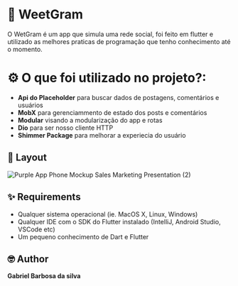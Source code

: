 
# 📱 WeetGram 

O WetGram é um app que simula uma rede social, foi feito em flutter e utilizado as melhores praticas de programação que tenho conhecimento até o momento.

# ⚙️ O que foi utilizado no projeto?:

<ul>
  <li><b>Api do Placeholder</b> para buscar dados de postagens, comentários e usuários</li>
  <li><b>MobX</b> para gerenciammento de estado dos posts e comentários</li>
  <li><b>Modular</b> visando a modularização do app e rotas</li>
  <li><b>Dio</b> para ser nosso cliente HTTP</li>
  <li><b>Shimmer Package</b> para melhorar a experiecia do usuário</li>
</ul>


## 📸 Layout

![Purple App Phone Mockup Sales Marketing Presentation (2)](https://github.com/gabrieuu/feed_social_page/assets/81256082/2abb7c15-9b52-48b3-b749-d392bad14d05)





## ✨ Requirements
* Qualquer sistema operacional (ie. MacOS X, Linux, Windows)
* Qualquer IDE com o SDK do Flutter instalado (IntelliJ, Android Studio, VSCode etc)
* Um pequeno conhecimento de Dart e Flutter


## 🤓 Author
**Gabriel Barbosa da silva** 
